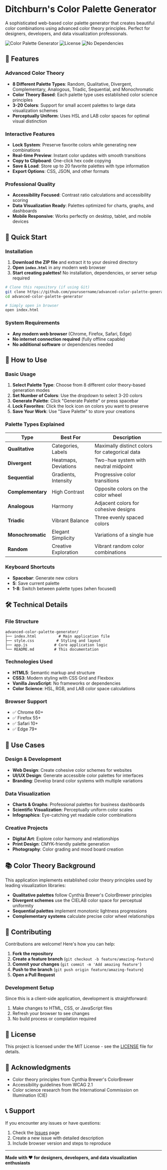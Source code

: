 # Ditchburn's Color Palette Generator

A sophisticated web-based color palette generator that creates beautiful color combinations using advanced color theory principles. Perfect for designers, developers, and data visualization professionals.

![Color Palette Generator](https://img.shields.io/badge/Web%20App-Color%20Palette%20Generator-blue)
![License](https://img.shields.io/badge/License-MIT-green)
![No Dependencies](https://img.shields.io/badge/Dependencies-None-brightgreen)

## 🎨 Features

### Advanced Color Theory
- **8 Different Palette Types**: Random, Qualitative, Divergent, Complementary, Analogous, Triadic, Sequential, and Monochromatic
- **Color Theory Based**: Each palette type uses established color science principles
- **3-20 Colors**: Support for small accent palettes to large data visualization schemes
- **Perceptually Uniform**: Uses HSL and LAB color spaces for optimal visual distinction

### Interactive Features
- **Lock System**: Preserve favorite colors while generating new combinations
- **Real-time Preview**: Instant color updates with smooth transitions
- **Copy to Clipboard**: One-click hex code copying
- **Save & Load**: Store up to 20 favorite palettes with type information
- **Export Options**: CSS, JSON, and other formats

### Professional Quality
- **Accessibility Focused**: Contrast ratio calculations and accessibility scoring
- **Data Visualization Ready**: Palettes optimized for charts, graphs, and dashboards
- **Mobile Responsive**: Works perfectly on desktop, tablet, and mobile devices

## 🚀 Quick Start

### Installation

1. **Download the ZIP file** and extract it to your desired directory
2. **Open `index.html`** in any modern web browser
3. **Start creating palettes!** No installation, dependencies, or server setup required

```bash
# Clone this repository (if using Git)
git clone https://github.com/yourusername/advanced-color-palette-generator.git
cd advanced-color-palette-generator

# Simply open in browser
open index.html
```

### System Requirements

- **Any modern web browser** (Chrome, Firefox, Safari, Edge)
- **No internet connection required** (fully offline capable)
- **No additional software** or dependencies needed

## 📖 How to Use

### Basic Usage

1. **Select Palette Type**: Choose from 8 different color theory-based generation modes
2. **Set Number of Colors**: Use the dropdown to select 3-20 colors
3. **Generate Palette**: Click "Generate Palette" or press spacebar
4. **Lock Favorites**: Click the lock icon on colors you want to preserve
5. **Save Your Work**: Use "Save Palette" to store your creations

### Palette Types Explained

| Type | Best For | Description |
|------|----------|-------------|
| **Qualitative** | Categories, Labels | Maximally distinct colors for categorical data |
| **Divergent** | Heatmaps, Deviations | Two-hue system with neutral midpoint |
| **Sequential** | Gradients, Intensity | Progressive color transitions |
| **Complementary** | High Contrast | Opposite colors on the color wheel |
| **Analogous** | Harmony | Adjacent colors for cohesive designs |
| **Triadic** | Vibrant Balance | Three evenly spaced colors |
| **Monochromatic** | Elegant Simplicity | Variations of a single hue |
| **Random** | Creative Exploration | Vibrant random color combinations |

### Keyboard Shortcuts

- **Spacebar**: Generate new colors
- **S**: Save current palette
- **1-8**: Switch between palette types (when focused)

## 🛠️ Technical Details

### File Structure

```
advanced-color-palette-generator/
├── index.html          # Main application file
├── style.css          # Styling and layout
├── app.js            # Core application logic
└── README.md         # This documentation
```

### Technologies Used

- **HTML5**: Semantic markup and structure
- **CSS3**: Modern styling with CSS Grid and Flexbox
- **Vanilla JavaScript**: No frameworks or dependencies
- **Color Science**: HSL, RGB, and LAB color space calculations

### Browser Support

- ✅ Chrome 60+
- ✅ Firefox 55+
- ✅ Safari 10+
- ✅ Edge 79+

## 🎯 Use Cases

### Design & Development
- **Web Design**: Create cohesive color schemes for websites
- **UI/UX Design**: Generate accessible color palettes for interfaces
- **Branding**: Develop brand color systems with multiple variations

### Data Visualization
- **Charts & Graphs**: Professional palettes for business dashboards
- **Scientific Visualization**: Perceptually uniform color scales
- **Infographics**: Eye-catching yet readable color combinations

### Creative Projects
- **Digital Art**: Explore color harmony and relationships
- **Print Design**: CMYK-friendly palette generation
- **Photography**: Color grading and mood board creation

## 📚 Color Theory Background

This application implements established color theory principles used by leading visualization libraries:

- **Qualitative palettes** follow Cynthia Brewer's ColorBrewer principles
- **Divergent schemes** use the CIELAB color space for perceptual uniformity
- **Sequential palettes** implement monotonic lightness progressions
- **Complementary systems** calculate precise color wheel relationships

## 🤝 Contributing

Contributions are welcome! Here's how you can help:

1. **Fork the repository**
2. **Create a feature branch** (`git checkout -b feature/amazing-feature`)
3. **Commit your changes** (`git commit -m 'Add amazing feature'`)
4. **Push to the branch** (`git push origin feature/amazing-feature`)
5. **Open a Pull Request**

### Development Setup

Since this is a client-side application, development is straightforward:

1. Make changes to HTML, CSS, or JavaScript files
2. Refresh your browser to see changes
3. No build process or compilation required

## 📄 License

This project is licensed under the MIT License - see the [LICENSE](LICENSE) file for details.

## 🙏 Acknowledgments

- Color theory principles from Cynthia Brewer's ColorBrewer
- Accessibility guidelines from WCAG 2.1
- Color science research from the International Commission on Illumination (CIE)

## 📞 Support

If you encounter any issues or have questions:

1. Check the [Issues](https://github.com/yourusername/advanced-color-palette-generator/issues) page
2. Create a new issue with detailed description
3. Include browser version and steps to reproduce

---

**Made with ❤️ for designers, developers, and data visualization enthusiasts**
